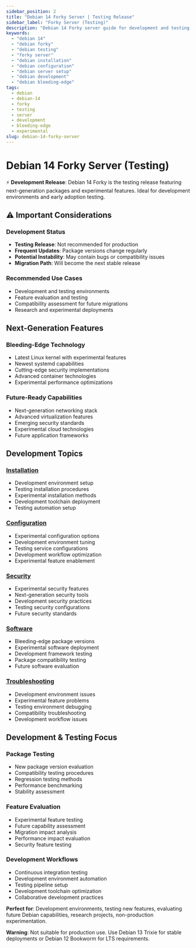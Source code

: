 ```yaml
---
sidebar_position: 2
title: "Debian 14 Forky Server | Testing Release"
sidebar_label: "Forky Server (Testing)"
description: "Debian 14 Forky server guide for development and testing environments. Bleeding-edge features and next-generation server capabilities."
keywords:
  - "debian 14"
  - "debian forky"
  - "debian testing"
  - "forky server"
  - "debian installation"
  - "debian configuration"
  - "debian server setup"
  - "debian development"
  - "debian bleeding-edge"
tags:
  - debian
  - debian-14
  - forky
  - testing
  - server
  - development
  - bleeding-edge
  - experimental
slug: debian-14-forky-server
---
```


# Debian 14 Forky Server (Testing)

⚡ **Development Release**: Debian 14 Forky is the testing release featuring next-generation packages and experimental features. Ideal for development environments and early adoption testing.

## ⚠️ Important Considerations

### Development Status
- **Testing Release**: Not recommended for production
- **Frequent Updates**: Package versions change regularly
- **Potential Instability**: May contain bugs or compatibility issues
- **Migration Path**: Will become the next stable release

### Recommended Use Cases
- Development and testing environments
- Feature evaluation and testing
- Compatibility assessment for future migrations
- Research and experimental deployments

## Next-Generation Features

### Bleeding-Edge Technology
- Latest Linux kernel with experimental features
- Newest systemd capabilities
- Cutting-edge security implementations
- Advanced container technologies
- Experimental performance optimizations

### Future-Ready Capabilities
- Next-generation networking stack
- Advanced virtualization features
- Emerging security standards
- Experimental cloud technologies
- Future application frameworks

## Development Topics

### [Installation](./installation/)
- Development environment setup
- Testing installation procedures
- Experimental installation methods
- Development toolchain deployment
- Testing automation setup

### [Configuration](./configuration/)
- Experimental configuration options
- Development environment tuning
- Testing service configurations
- Development workflow optimization
- Experimental feature enablement

### [Security](./security/)
- Experimental security features
- Next-generation security tools
- Development security practices
- Testing security configurations
- Future security standards

### [Software](./software/)
- Bleeding-edge package versions
- Experimental software deployment
- Development framework testing
- Package compatibility testing
- Future software evaluation

### [Troubleshooting](./troubleshooting/)
- Development environment issues
- Experimental feature problems
- Testing environment debugging
- Compatibility troubleshooting
- Development workflow issues

## Development & Testing Focus

### Package Testing
- New package version evaluation
- Compatibility testing procedures
- Regression testing methods
- Performance benchmarking
- Stability assessment

### Feature Evaluation
- Experimental feature testing
- Future capability assessment
- Migration impact analysis
- Performance impact evaluation
- Security feature testing

### Development Workflows
- Continuous integration testing
- Development environment automation
- Testing pipeline setup
- Development toolchain optimization
- Collaborative development practices

**Perfect for**: Development environments, testing new features, evaluating future Debian capabilities, research projects, non-production experimentation.

**Warning**: Not suitable for production use. Use Debian 13 Trixie for stable deployments or Debian 12 Bookworm for LTS requirements.
